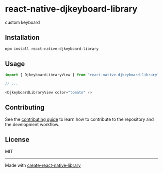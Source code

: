 # react-native-djkeyboard-library

custom keyboard

## Installation

```sh
npm install react-native-djkeyboard-library
```

## Usage

```js
import { DjkeyboardLibraryView } from "react-native-djkeyboard-library";

// ...

<DjkeyboardLibraryView color="tomato" />
```

## Contributing

See the [contributing guide](CONTRIBUTING.md) to learn how to contribute to the repository and the development workflow.

## License

MIT

---

Made with [create-react-native-library](https://github.com/callstack/react-native-builder-bob)
